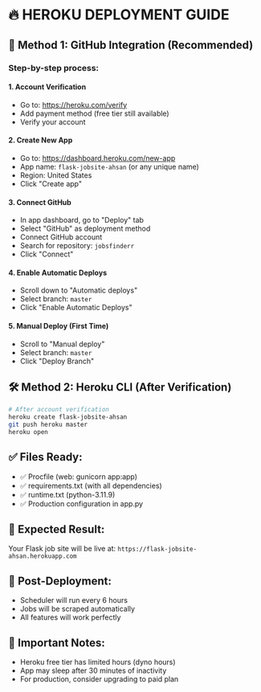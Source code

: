# 🔥 HEROKU DEPLOYMENT GUIDE

## 🚀 Method 1: GitHub Integration (Recommended)

### Step-by-step process:

#### 1. Account Verification

- Go to: https://heroku.com/verify
- Add payment method (free tier still available)
- Verify your account

#### 2. Create New App

- Go to: https://dashboard.heroku.com/new-app
- App name: `flask-jobsite-ahsan` (or any unique name)
- Region: United States
- Click "Create app"

#### 3. Connect GitHub

- In app dashboard, go to "Deploy" tab
- Select "GitHub" as deployment method
- Connect GitHub account
- Search for repository: `jobsfinderr`
- Click "Connect"

#### 4. Enable Automatic Deploys

- Scroll down to "Automatic deploys"
- Select branch: `master`
- Click "Enable Automatic Deploys"

#### 5. Manual Deploy (First Time)

- Scroll to "Manual deploy"
- Select branch: `master`
- Click "Deploy Branch"

## 🛠️ Method 2: Heroku CLI (After Verification)

```bash
# After account verification
heroku create flask-jobsite-ahsan
git push heroku master
heroku open
```

## ✅ Files Ready:

- ✅ Procfile (web: gunicorn app:app)
- ✅ requirements.txt (with all dependencies)
- ✅ runtime.txt (python-3.11.9)
- ✅ Production configuration in app.py

## 🎯 Expected Result:

Your Flask job site will be live at:
`https://flask-jobsite-ahsan.herokuapp.com`

## 🔧 Post-Deployment:

- Scheduler will run every 6 hours
- Jobs will be scraped automatically
- All features will work perfectly

## 📝 Important Notes:

- Heroku free tier has limited hours (dyno hours)
- App may sleep after 30 minutes of inactivity
- For production, consider upgrading to paid plan
